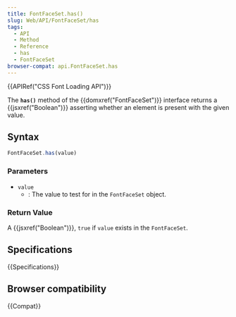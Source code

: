 ```yaml
---
title: FontFaceSet.has()
slug: Web/API/FontFaceSet/has
tags:
  - API
  - Method
  - Reference
  - has
  - FontFaceSet
browser-compat: api.FontFaceSet.has
---
```

{{APIRef("CSS Font Loading API")}}

The **`has()`** method of the {{domxref("FontFaceSet")}} interface returns a {{jsxref("Boolean")}} asserting whether an element is present with the given value.

## Syntax

```js
FontFaceSet.has(value)
```

### Parameters

- `value`
  - : The value to test for in the `FontFaceSet` object.

### Return Value

A {{jsxref("Boolean")}}, `true` if `value` exists in the `FontFaceSet`.

## Specifications

{{Specifications}}

## Browser compatibility

{{Compat}}

